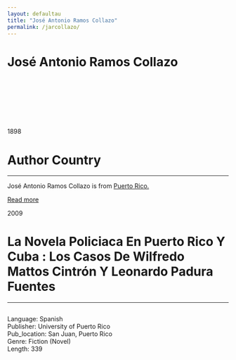 ```yaml
---
layout: defaultau
title: "José Antonio Ramos Collazo"
permalink: /jarcollazo/
---
```

<!-- partial:index.partial.html -->
<div class="content">
     <h1>José Antonio Ramos Collazo</h1>
    <div class="quote">
        <div><img src="" class="logo"></div>
    </div>
    <div class="timeline">
        <div style="padding-bottom:100px;"></div>
        <div class="block">
             <div class="date right"><p class="right">1898</p></div>
            <div class="dot"></div>
            <div class="left first">
            <div class="author_country">
                <h1>Author Country</h1><hr>
          <div class="aclocation">  <p>José Antonio Ramos Collazo is from <a href="http://localhost:4000/62">Puerto Rico.</a></p></div>
              <div class="acreadmore">  <a href="https://ca.wikipedia.org/wiki/Shivanee_Ramlochan" target="_blank">Read more</a></div>
            </div>
            </div>
   <div class="block">
            <div class="date left"><p class="left">2009</p></div>
            <div class="dot"></div>
            <div class="right">
                <h1>La Novela Policiaca En Puerto Rico Y Cuba : Los Casos De Wilfredo Mattos Cintrón Y Leonardo Padura Fuentes</h1><hr>
                <p><img src=""></p>
                <p>
                Language: Spanish<br/>
                Publisher: University of Puerto Rico<br/>
                Pub_location: San Juan, Puerto Rico<br/>
                Genre: Fiction (Novel)<br/>
                Length: 339<br/>                   </p>
            </div>
        </div>

